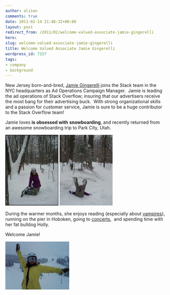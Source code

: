 ```yaml
---
author: alison
comments: true
date: 2011-02-14 21:48:32+00:00
layout: post
redirect_from: /2011/02/welcome-valued-associate-jamie-gingerelli
hero: 
slug: welcome-valued-associate-jamie-gingerelli
title: Welcome Valued Associate Jamie Gingerelli
wordpress_id: 7157
tags:
- company
- background
---
```


New Jersey born-and-bred, [Jamie Gingerelli](http://stackoverflow.com/users/600665/jginger) joins the Stack team in the NYC headquarters as Ad Operations Campaign Manager.  Jamie is leading the ad operations of Stack Overflow; insuring that our advertisers receive the most bang for their advertising buck.  With strong organizational skills and a passion for customer service, Jamie is sure to be a huge contributor to the Stack Overflow team!

Jamie loves **is obsessed with** **snowboarding**, and recently returned from an awesome snowboarding trip to Park City, Utah.

[![](/images/wordpress/killington1.jpg)](/images/wordpress/killington1.jpg) [![](/images/wordpress/big-air2.jpg)](/images/wordpress/big-air2.jpg)

During the warmer months, she enjoys reading (especially about [vampires](http://www.chrismoore.com/index.html)), running on the pier in Hoboken, going to [concerts](http://www.blacktaxi.com/),  and spending time with her fat bulldog Holly.

Welcome Jamie!

[![](/images/wordpress/23425_954195367759_8810359_52053975_404722_n1-e1298303661879.jpg)](/images/wordpress/23425_954195367759_8810359_52053975_404722_n1.jpg)
